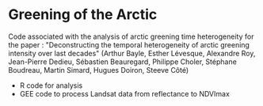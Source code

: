# Greening of the Arctic

Code associated with the analysis of arctic greening time heterogeneity for the paper : "Deconstructing the temporal heterogeneity of arctic greening intensity over last decades" (Arthur Bayle, Esther Lévesque, Alexandre Roy, Jean-Pierre Dedieu, Sébastien Beauregard, Philippe Choler, Stéphane Boudreau, Martin Simard, Hugues Doiron, Steeve Côté)

- R code for analysis
- GEE code to process Landsat data from reflectance to NDVImax
